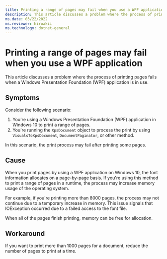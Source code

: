 ```yaml
---
title: Printing a range of pages may fail when you use a WPF application
description: This article discusses a problem where the process of printing pages fails when a Windows Presentation Foundation (WPF) application is in use.
ms.date: 03/22/2022
ms.reviewer: hiroakii
ms.technology: dotnet-general
---
```

# Printing a range of pages may fail when you use a WPF application

This article discusses a problem where the process of printing pages fails when a Windows Presentation Foundation (WPF) application is in use.

## Symptoms

Consider the following scenario:

1. You're using a Windows Presentation Foundation (WPF) application in Windows 10 to print a range of pages.
1. You're running the `XpsDocument` object to process the print by using `VisualsToXpsDocument`, `DocumentPaginator`, or other method.

In this scenario, the print process may fail after printing some pages.

## Cause

When you print pages by using a WPF application on Windows 10, the font information allocates on a page-by-page basis. If you're using this method to print a range of pages in a runtime, the process may increase memory usage of the operating system.

For example, if you're printing more than 8000 pages, the process may not continue due to a temporary increase in memory. This issue signals that IOException occurred due to a failed access to the font file.

When all of the pages finish printing, memory can be free for allocation.

## Workaround

If you want to print more than 1000 pages for a document, reduce the number of pages to print at a time.
